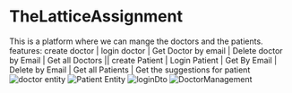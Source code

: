 # TheLatticeAssignment
This is a platform where we can mange the doctors and the patients. features: create doctor | login doctor | Get Doctor by email | Delete doctor by Email | Get all Doctors || create Patient | Login Patient | Get By Email | Delete by Email | Get all Patients | Get the suggestions for patient
![doctor entity](https://github.com/pradeepsingroul/TheLatticeAssignment/assets/104360276/66a63259-73fe-4936-aa86-c18b030d7704)
![Patient Entity](https://github.com/pradeepsingroul/TheLatticeAssignment/assets/104360276/94976d1e-0b63-4d23-a2b0-cbf58a8696e3)
![loginDto](https://github.com/pradeepsingroul/TheLatticeAssignment/assets/104360276/a5f34aa6-b811-4727-ab38-e57d30dc3f5c)
![DoctorManagement](https://github.com/pradeepsingroul/TheLatticeAssignment/assets/104360276/ba4dd39c-6bcd-4f27-b035-2a1bccfa81fb)
